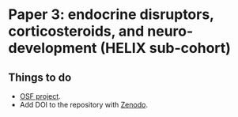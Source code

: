 # Paper 3: endocrine disruptors, corticosteroids, and neuro-development (HELIX sub-cohort)

## Things to do
* [OSF project](https://osf.io/rwsge/).
* Add DOI to the repository with [Zenodo](https://zenodo.org/).
